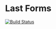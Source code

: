 # Last Forms

[![Build Status](https://img.shields.io/travis/last/last-forms.svg?style=flat-square)](https://travis-ci.org/last/last-forms)

